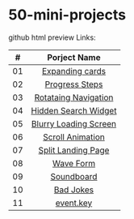 # 50-mini-projects

github html preview Links:

|  #  | Porject Name        |
|:---:|:-------------------:|
| 01  | [Expanding cards](http://htmlpreview.github.io/?https://github.com/Bollesh/50-mini-projects/blob/main/Expanding-Cards/index.html) |
| 02  | [Progress Steps](http://htmlpreview.github.io/?https://github.com/Bollesh/50-mini-projects/blob/main/Progress-Steps/index.html)  |
|03|[Rotataing Navigation](http://htmlpreview.github.io/?https://github.com/Bollesh/50-mini-projects/blob/main/Rotating-Nav-Animation/index.html)|
|04|[Hidden Search Widget](http://htmlpreview.github.io/?https://github.com/Bollesh/50-mini-projects/blob/main/Hidden-Search/index.html)|
|05|[Blurry Loading Screen](http://htmlpreview.github.io/?https://github.com/Bollesh/50-mini-projects/blob/main/Blurry-Loading-Screen/index.html)|
|06|[Scroll Animation](https://htmlpreview.github.io/?https://github.com/Bollesh/50-mini-projects/blob/main/Scrolling-Animation/index.html)|
|07|[Split Landing Page](https://htmlpreview.github.io/?https://github.com/Bollesh/50-mini-projects/blob/main/Split-Landing-Page/index.html)|
|08|[Wave Form](http://htmlpreview.github.io/?https://github.com/Bollesh/50-mini-projects/blob/main/Wave-Form/index.html)|
|09|[Soundboard](http://htmlpreview.github.io/?https://github.com/Bollesh/50-mini-projects/blob/main/Soundboard/index.html)|
|10|[Bad Jokes](http://htmlpreview.github.io/?https://github.com/Bollesh/50-mini-projects/blob/main/Bad-Jokes/index.html)|
|11|[event.key](http://htmlpreview.github.io/?https://github.com/Bollesh/50-mini-projects/blob/main/Expanding-Cards/index.html)|
